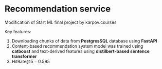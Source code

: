 # Recommendation service
Modification of Start ML final project by karpov.courses

Key features:
1. Downloading chunks of data from **PostgresSQL** database using **FastAPI**
2. Content-based recommendation system model was trained using **catboost** and text-derived features using **distilbert-based sentence transformer**
3. HitRate@5 = 0.595
